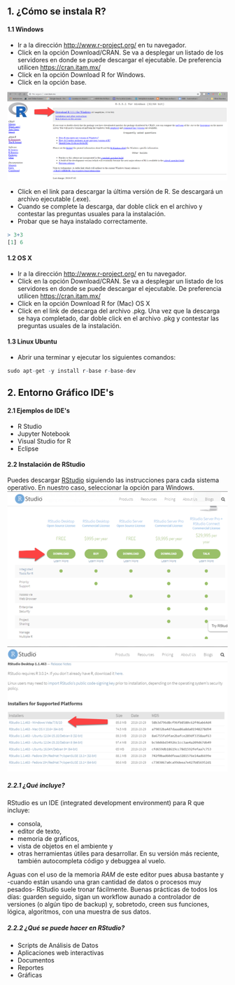 ## 1. ¿Cómo se instala R?
#### 1.1 Windows
 - Ir a la dirección http://www.r-project.org/ en tu navegador.
 - Click en la opción Download/CRAN. Se va a desplegar un listado de los servidores en donde se puede descargar el ejecutable. De preferencia utilicen https://cran.itam.mx/
 - Click en la opción Download R for Windows.
 - Click en la opción base.
 
![Top Ten](imgs/Windows-installer.png) 

- Click en el link para descargar la última versión de R. Se descargará un archivo ejecutable (.exe).
 - Cuando se complete la descarga, dar doble click en el archivo y contestar las preguntas usuales para la instalación.
 - Probar que se haya instalado correctamente.
```r
> 3+3
[1] 6
```

#### 1.2 OS X
 - Ir a la dirección http://www.r-project.org/ en tu navegador.
 - Click en la opción Download/CRAN. Se va a desplegar un listado de los servidores en donde se puede descargar el ejecutable. De preferencia utilicen https://cran.itam.mx/
 - Click en la opción Download R for (Mac) OS X
 - Click en el link de descarga del archivo .pkg. Una vez que la descarga se haya completado, dar doble click en el archivo .pkg y contestar las preguntas usuales de la instalación.

#### 1.3 Linux Ubuntu
 - Abrir una terminar y ejecutar los siguientes comandos:
 ``` r
 sudo apt-get -y install r-base r-base-dev
```
## 2. Entorno Gráfico IDE's
#### 2.1 Ejemplos de IDE's
* R Studio
* Jupyter Notebook
* Visual Studio for R
* Eclipse

#### 2.2 Instalación de RStudio

Puedes descargar [RStudio](https://www.rstudio.com/products/rstudio/download/) siguiendo las instrucciones para cada sistema operativo. 
En nuestro caso, seleccionar la opción para Windows.
![Top Ten](imgs/windows-rstudio.png) 

![Top Ten](imgs/windows-rstudioinstaller.png) 

##### 2.2.1 ¿Qué incluye?
RStudio es un IDE (integrated development environment) para R que incluye:
- consola, 
- editor de texto, 
- memoria de gráficos, 
- vista de objetos en el ambiente y 
- otras herramientas útiles para desarrollar. 
En su versión más reciente, también autocompleta código y debuggea al vuelo.

Aguas con el uso de la memoria *RAM* de este editor pues abusa bastante y -cuando están usando una gran cantidad de datos o procesos muy pesados- RStudio suele tronar fácilmente. Buenas prácticas de todos los días: guarden seguido, sigan un workflow aunado a controlador de versiones (o algún tipo de backup) y, sobretodo, creen sus funciones, lógica, algoritmos, con una muestra de sus datos.

##### 2.2.2 ¿Qué se puede hacer en RStudio?
- Scripts de Análisis de Datos
- Aplicaciones web interactivas
- Documentos
- Reportes
- Gráficas
